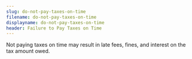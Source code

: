 ```yaml
---
slug: do-not-pay-taxes-on-time
filename: do-not-pay-taxes-on-time
displayname: do-not-pay-taxes-on-time
header: Failure to Pay Taxes on Time
---
```


Not paying taxes on time may result in late fees, fines, and interest on the tax amount owed.
